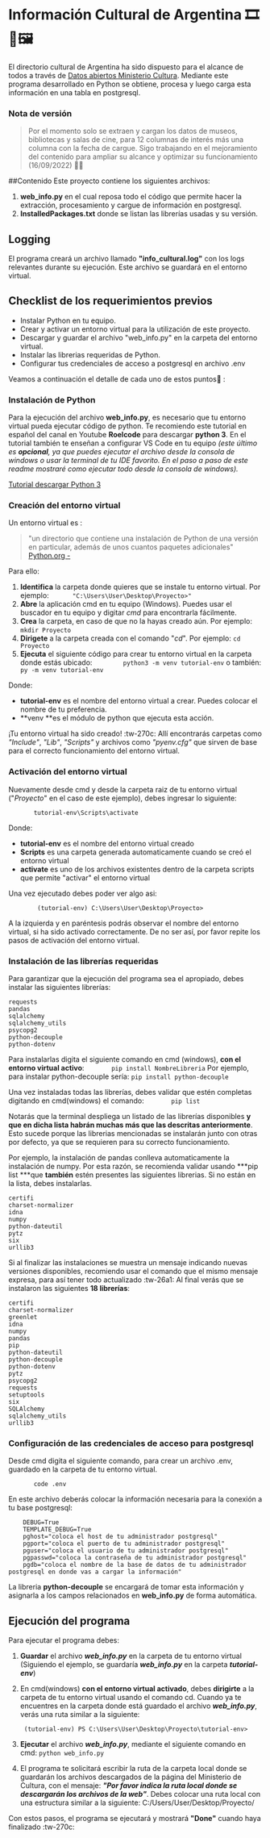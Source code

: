 # Información Cultural de Argentina 🎞️📖🖼️
El directorio cultural de Argentina ha sido dispuesto para el alcance de todos a través de [Datos abiertos Ministerio Cultura](https://datos.cultura.gob.ar/ "Datos abiertos Ministerio Cultura").
Mediante este programa desarrollado en Python se obtiene, procesa y luego carga esta información en una tabla en postgresql.
### Nota de versión
> Por el momento solo se extraen y cargan los datos de museos, bibliotecas y salas de cine, para 12 columnas de interés más una columna con la fecha de cargue.
Sigo trabajando en el mejoramiento del contenido para ampliar su alcance y optimizar su funcionamiento (16/09/2022) 👩‍💻

##Contenido
Este proyecto contiene los siguientes archivos:
1. **web_info.py** en el cual reposa todo el código que permite hacer la extracción, procesamiento y cargue de información en postgresql.
2. **InstalledPackages.txt** donde se listan las librerías usadas y su versión.

## Logging
El programa creará un archivo llamado **"info_cultural.log"** con los logs relevantes durante su ejecución. Este archivo se guardará en el entorno virtual.

## Checklist de los requerimientos previos
- Instalar Python en tu equipo.
- Crear y activar un entorno virtual para la utilización de este proyecto.
- Descargar y guardar el archivo "web_info.py" en la carpeta del entorno virtual.
- Instalar las librerias requeridas de Python.
- Configurar tus credenciales de acceso a postgresql en archivo .env

Veamos a continuación el detalle de cada uno de estos puntos🔎 :

### Instalación de Python
Para la ejecución del archivo **web_info.py**, es necesario que tu entorno virtual pueda ejecutar código de python. Te recomiendo este tutorial en español del canal en Youtube **Roelcode** para descargar **python 3**.
En el tutorial también te enseñan a configurar VS Code en tu equipo *(este último es **opcional**, ya que puedes ejecutar el archivo desde la consola de windows o usar la terminal de tu IDE favorito. En el paso a paso de este readme mostraré como ejecutar todo desde la consola de windows).*

[Tutorial descargar Python 3](https://www.youtube.com/watch?v=m5i-Pq-z9w8 "Tutorial descargar Python 3")

### Creación del entorno virtual
Un entorno virtual es :
> "un directorio que contiene una instalación de Python de una versión en particular, además de unos cuantos paquetes adicionales"[ Python.org - ](https://docs.python.org/es/3/tutorial/venv.html " Python.org - ")

Para ello:
1. **Identifica** la carpeta donde quieres que se instale tu entorno virtual. Por ejemplo:
`		"C:\Users\User\Desktop\Proyecto>" `
2. **Abre** la aplicación cmd en tu equipo (Windows). Puedes usar el buscador en tu equipo y digitar *cmd* para encontrarla fácilmente.
3. **Crea** la carpeta, en caso de que no la hayas creado aún. Por ejemplo:
`mkdir Proyecto`
4. **Dirigete** a la carpeta creada con el comando "*cd*". Por ejemplo:
`cd Proyecto`
5. **Ejecuta** el siguiente código para crear tu entorno virtual en la carpeta donde estás ubicado:
`		 python3 -m venv tutorial-env`
	o también:
`		py -m venv tutorial-env`

Donde:
- **tutorial-env** es el nombre del entorno virtual a crear. Puedes colocar el nombre de tu preferencia.
- **venv **es el módulo de python que ejecuta esta acción.


¡Tu entorno virtual ha sido creado! :tw-270c:
Allí encontrarás carpetas como *"Include"*, *"Lib"*, *"Scripts"* y archivos como *"pyenv.cfg"* que sirven de base para el correcto funcionamiento del entorno virtual.

### Activación del entorno virtual

Nuevamente desde cmd y desde la carpeta raiz de tu entorno virtual ("*Proyecto*" en el caso de este ejemplo), debes ingresar lo siguiente:

`		tutorial-env\Scripts\activate`

Donde: 
- **tutorial-env** es el nombre del entorno virtual creado
- **Scripts** es una carpeta generada automaticamente cuando se creó el entorno virtual
- **activate** es uno de los archivos existentes dentro de la carpeta scripts que permite "activar" el entorno virtual

Una vez ejecutado debes poder ver algo asi:

`		 (tutorial-env) C:\Users\User\Desktop\Proyecto>`

A la izquierda y en paréntesis podrás observar el nombre del entorno virtual, si ha sido activado correctamente. De no ser así, por favor repite los pasos de activación del entorno virtual.

### Instalación de las librerías requeridas
Para garantizar que la ejecución del programa sea el apropiado, debes instalar las siguientes librerías:

	requests
	pandas
	sqlalchemy
	sqlalchemy_utils
	psycopg2
	python-decouple
	python-dotenv

Para instalarlas digita el siguiente comando en cmd (windows), **con el entorno virtual activo**:
`		pip install NombreLibreria`
Por ejemplo, para instalar python-decouple sería: 
`pip install python-decouple`

Una vez instaladas todas las librerías, debes validar que estén completas digitando en cmd(windows) el comando:
` 		pip list`

Notarás que la terminal despliega un listado de las librerías disponibles **y que en dicha lista habrán muchas más que las descritas anteriormente**.
Esto sucede porque las librerias mencionadas se instalarán junto con otras por defecto, ya que se requieren para su correcto funcionamiento.

Por ejemplo, la instalación de pandas conlleva automaticamente la instalación de numpy.
Por esta razón, se recomienda validar usando ***pip list ***que **también** estén presentes las siguientes librerias. Si no están en la lista, debes instalarlas.

	certifi
	charset-normalizer
	idna
	numpy
	python-dateutil
	pytz
	six
	urllib3

Si al finalizar las instalaciones se muestra un mensaje indicando nuevas versiones disponibles, recomiendo usar el comando que el mismo mensaje expresa, para así tener todo actualizado :tw-26a1:
Al final verás que se instalaron las siguientes **18 librerías**:

	certifi
	charset-normalizer
	greenlet
	idna
	numpy
	pandas
	pip
	python-dateutil
	python-decouple
	python-dotenv
	pytz
	psycopg2
	requests
	setuptools
	six
	SQLAlchemy
	sqlalchemy_utils
	urllib3

### Configuración de las credenciales de acceso para postgresql
Desde cmd digita el siguiente comando,  para crear un archivo .env, guardado en la carpeta de tu entorno virtual.

`		code .env`

En este archivo deberás colocar la información necesaria para la conexión a tu base postgresql:

		DEBUG=True
		TEMPLATE_DEBUG=True
		pghost="coloca el host de tu administrador postgresql"
		pgport="coloca el puerto de tu administrador postgresql"
		pguser="coloca el usuario de tu administrador postgresql"
		pgpasswd="coloca la contraseña de tu administrador postgresql"
		pgdb="coloca el nombre de la base de datos de tu administrador postgresql en donde vas a cargar la información"

La libreria **python-decouple** se encargará de tomar esta información y asignarla a los campos relacionados en **web_info.py** de forma automática.

## Ejecución del programa
Para ejecutar el programa debes:
1. **Guardar** el archivo ***web_info.py*** en la carpeta de tu entorno virtual (Siguiendo el ejemplo, se guardaría ***web_info.py*** en la carpeta ***tutorial-env***)

2. En cmd(windows) **con el entorno virtual activado**, debes **dirigirte** a la carpeta de tu entorno virtual usando el comando cd. Cuando ya te encuentres en la carpeta donde está guardado el archivo ***web_info.py***, verás una ruta similar a la siguiente:

		(tutorial-env) PS C:\Users\User\Desktop\Proyecto\tutorial-env>

3. **Ejecutar** el archivo ***web_info.py***, mediante el siguiente comando en cmd:
`python web_info.py`
4. El programa te solicitará escribir la ruta de la carpeta local donde se guardarán los archivos descargados de la página del Ministerio de Cultura, con el mensaje: ***"Por favor indica la ruta local donde se descargarán los archivos de la web"***. 
Debes colocar una ruta local con una estructura similar a la siguiente:
		C:/Users/User/Desktop/Proyecto/

Con estos pasos, el programa se ejecutará y mostrará **"Done"** cuando haya finalizado :tw-270c:
